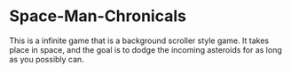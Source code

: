 # Space-Man-Chronicals
This is a infinite game that is a background scroller style game. It takes place in space, and the goal is to dodge the incoming asteroids for as long as you possibly can.
